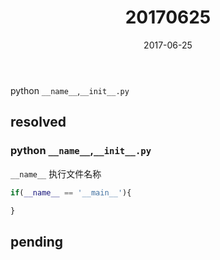 ﻿---
title: "20170625"
date: 2017-06-25
category: ["daily","2017"]
tags: ["python"]
toc: true
---
python `__name__`,`__init__.py`
<!--more-->

## resolved

### python `__name__`,`__init__.py`

`__name__` 执行文件名称

```python
if(__name__ == '__main__'){

}
```


## pending



